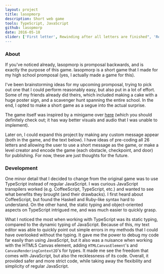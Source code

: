 ```yaml
---
layout: project
title: lasopmorp
description: Short web game
tools: TypeScript, JavaScript
github: lasopmorp
date: 2016-05-18
slider: ['First letter', Rewinding after all letters are finished", 'Replaying after rewinding']
---
```


### About

If you've noticed already, lasopmorp is promposal backwards, and is exactly the purpose of this game. lasopmorp is a short game that I made for my high school promposal (yes, I actually made a game for this).

I've been brainstorming ideas for my upcoming promposal, trying to pick out one that I could perform reasonably easy, but also put in a lot of effort. Some of my friends already did theirs, which included making a cake with a huge poster sign, and a scavenger hunt spanning the entire school. In the end, I opted to make a short game as a segue into the actual surprise.

The game itself was inspired by a minigame over [here](http://ncase.me/door/) (which you should definitely check out; it has way better visuals and audio that I was unable to implement).

Later on, I could expand this project by making any custom message appear (both in the game, and the text below). I have ideas of pre-coding all 26 letters and allowing the user to use a short message as the game, or make a level creator and encode the game (each obstacle, checkpoint, and door) for publishing. For now, these are just thoughts for the future.

### Development

One minor detail that I decided to change from the original game was to use TypeScript instead of regular JavaScript. I was curious JavaScript transpilers worked (e.g. CoffeeScript, TypeScript, etc.) and wanted to see what benefits they brought (and their drawbacks). I first heard about CoffeeScript, but found the Haskell and Ruby-like syntax hard to understand. On the other hand, the static typing and object-oriented aspects on TypeScript intrigued me, and was much easier to quickly grasp.

What I noticed the most when working with TypeScript was its static typing, compared to the dynamic typing of JavaScript. Because of this, my text editor was able to quickly point out simple errors in my methods that I could have overlooked without the typing. It gave me the power to debug my code far easily than using JavaScript, but it also was a nuisance when working with the HTML5 Canvas element, adding `HTMLCanvasElement`'s and `CanvasRenderingContext2D`'s for types. It made me see the freedom that comes with JavaScript, but also the recklessness of its code. Overall, it provided safer and more strict code, while taking away the flexibility and simplicity of regular JavaScript.
